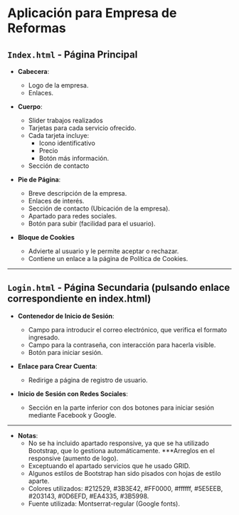 # Aplicación para Empresa de Reformas

## `Index.html` - Página Principal

- **Cabecera**:
  - Logo de la empresa.
  - Enlaces.

- **Cuerpo**:
  - Slider trabajos realizados
  - Tarjetas para cada servicio ofrecido.
  - Cada tarjeta incluye:
    - Icono identificativo
    - Precio
    - Botón más información.
  - Sección de contacto

- **Pie de Página**:

  - Breve descripción de la empresa.
  - Enlaces de interés.
  - Sección de contacto (Ubicación de la empresa).
  - Apartado para redes sociales.
  - Botón para subir (facilidad para el usuario).

- **Bloque de Cookies**
  - Advierte al usuario y le permite aceptar o rechazar.
  - Contiene un enlace a la página de Política de Cookies.

---

## `Login.html` - Página Secundaria (pulsando enlace correspondiente en index.html)

- **Contenedor de Inicio de Sesión**:

  - Campo para introducir el correo electrónico, que verifica el formato ingresado.
  - Campo para la contraseña, con interacción para hacerla visible.
  - Botón para iniciar sesión.

- **Enlace para Crear Cuenta**:
  - Redirige a página de registro de usuario.

- **Inicio de Sesión con Redes Sociales**:
  - Sección en la parte inferior con dos botones para iniciar sesión mediante Facebook y Google.

---

- **Notas**:
  - No se ha incluido apartado responsive, ya que se ha utilizado Bootstrap, que lo gestiona automáticamente. ***Arreglos en el responsive (aumento de logo).
  - Exceptuando el apartado servicios que he usado GRID.
  - Algunos estilos de Bootstrap han sido pisados con hojas de estilo aparte.
  - Colores utilizados: #212529, #3B3E42, #FF0000, #ffffff, #5E5EEB, #203143, #0D6EFD, #EA4335, #3B5998.
  - Fuente utilizada: Montserrat-regular (Google fonts).
